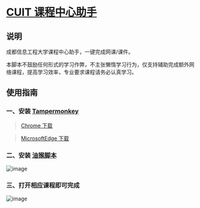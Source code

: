 # [CUIT 课程中心助手](https://github.com/yanyaoli/cuit-course-helper)
## 说明
成都信息工程大学课程中心助手，一键完成网课/课件。

本脚本不鼓励任何形式的学习作弊，不主张懒惰学习行为，仅支持辅助完成额外网络课程，提高学习效率，专业要求课程请务必认真学习。


## 使用指南

### 一、安装 **[Tampermonkey](www.tampermonkey.net)**

> [Chrome 下载](https://chrome.google.com/webstore/detail/tampermonkey/dhdgffkkebhmkfjojejmpbldmpobfkfo)

> [MicrosoftEdge 下载](https://microsoftedge.microsoft.com/addons/detail/iikmkjmpaadaobahmlepeloendndfphd)

### 二、安装 [油猴脚本](https://greasyfork.org/zh-CN/scripts/466447)

![image](https://github.com/ooyq/cuit-helper/assets/120553430/e33d0139-1094-42ac-8005-57de2f97e07e)

### 三、打开相应课程即可完成

![image](https://github.com/ooyq/cuit-helper/assets/120553430/e4ead1f5-0ec6-4bff-a98b-4775472fa1ee)